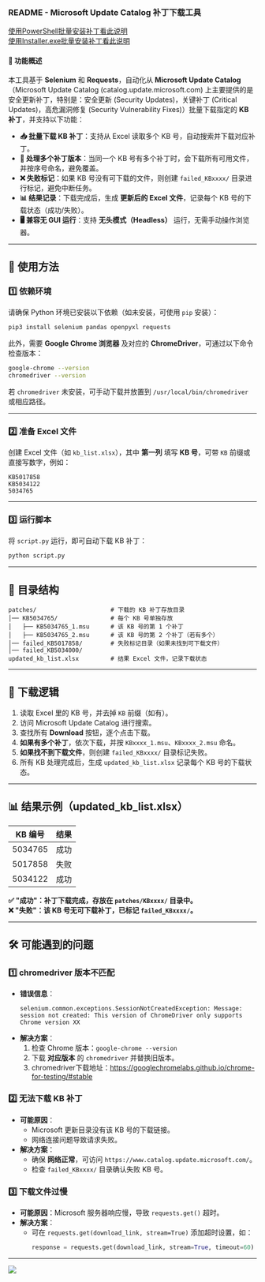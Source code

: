 ### **README - Microsoft Update Catalog 补丁下载工具**  

[使用PowerShell批量安装补丁看此说明](https://github.com/ferrarif1/STTools/blob/main/KBDownloadandInstall/KBMultiInstallByPs1.md)  
[使用Installer.exe批量安装补丁看此说明](https://github.com/ferrarif1/STTools/blob/main/KBDownloadandInstall/KBMultiInstallByExe.md)
#### **📌 功能概述**  
本工具基于 **Selenium** 和 **Requests**，自动化从 **Microsoft Update Catalog** （Microsoft Update Catalog (catalog.update.microsoft.com) 上主要提供的是安全更新补丁，特别是：安全更新 (Security Updates)，关键补丁 (Critical Updates)，高危漏洞修复 (Security Vulnerability Fixes)）批量下载指定的 **KB 补丁**，并支持以下功能：  

- **📥 批量下载 KB 补丁**：支持从 Excel 读取多个 KB 号，自动搜索并下载对应补丁。  
- **📂 处理多个补丁版本**：当同一个 KB 号有多个补丁时，会下载所有可用文件，并按序号命名，避免覆盖。  
- **❌ 失败标记**：如果 KB 号没有可下载的文件，则创建 `failed_KBxxxx/` 目录进行标记，避免中断任务。  
- **📊 结果记录**：下载完成后，生成 **更新后的 Excel 文件**，记录每个 KB 号的下载状态（成功/失败）。  
- **🖥️ 兼容无 GUI 运行**：支持 **无头模式（Headless）** 运行，无需手动操作浏览器。  

---

## **🚀 使用方法**  

### **1️⃣ 依赖环境**  
请确保 Python 环境已安装以下依赖（如未安装，可使用 `pip` 安装）：  

```sh
pip3 install selenium pandas openpyxl requests
```

此外，需要 **Google Chrome 浏览器** 及对应的 **ChromeDriver**，可通过以下命令检查版本：  

```sh
google-chrome --version
chromedriver --version
```

若 `chromedriver` 未安装，可手动下载并放置到 `/usr/local/bin/chromedriver` 或相应路径。

---

### **2️⃣ 准备 Excel 文件**  
创建 Excel 文件（如 `kb_list.xlsx`），其中 **第一列** 填写 **KB 号**，可带 `KB` 前缀或直接写数字，例如：  

```
KB5017858
KB5034122
5034765
```

---

### **3️⃣ 运行脚本**  
将 `script.py` 运行，即可自动下载 KB 补丁：  

```sh
python script.py
```

---

## **📁 目录结构**  

```
patches/                     # 下载的 KB 补丁存放目录
│── KB5034765/               # 每个 KB 号单独存放
│   ├── KB5034765_1.msu      # 该 KB 号的第 1 个补丁
│   ├── KB5034765_2.msu      # 该 KB 号的第 2 个补丁（若有多个）
│── failed_KB5017858/        # 失败标记目录（如果未找到可下载文件）
│── failed_KB5034000/
updated_kb_list.xlsx         # 结果 Excel 文件，记录下载状态
```

---

## **📌 下载逻辑**  
1. 读取 Excel 里的 KB 号，并去掉 `KB` 前缀（如有）。  
2. 访问 Microsoft Update Catalog 进行搜索。  
3. 查找所有 **Download** 按钮，逐个点击下载。  
4. **如果有多个补丁**，依次下载，并按 `KBxxxx_1.msu`、`KBxxxx_2.msu` 命名。  
5. **如果找不到下载文件**，则创建 `failed_KBxxxx/` 目录标记失败。  
6. 所有 KB 处理完成后，生成 `updated_kb_list.xlsx` 记录每个 KB 号的下载状态。  

---

## **📊 结果示例（updated_kb_list.xlsx）**
| KB 编号  | 结果 |
|----------|------|
| 5034765  | 成功 |
| 5017858  | 失败 |
| 5034122  | 成功 |

**✅ "成功"：补丁下载完成，存放在 `patches/KBxxxx/` 目录中。**  
**❌ "失败"：该 KB 号无可下载补丁，已标记 `failed_KBxxxx/`。**  

---

## **🛠️ 可能遇到的问题**
### **1️⃣ chromedriver 版本不匹配**
- **错误信息**：
  ```
  selenium.common.exceptions.SessionNotCreatedException: Message: session not created: This version of ChromeDriver only supports Chrome version XX
  ```
- **解决方案**：  
  1. 检查 Chrome 版本：`google-chrome --version`  
  2. 下载 **对应版本** 的 `chromedriver` 并替换旧版本。
  3. chromedriver下载地址：https://googlechromelabs.github.io/chrome-for-testing/#stable

### **2️⃣ 无法下载 KB 补丁**
- **可能原因**：
  - Microsoft 更新目录没有该 KB 号的下载链接。
  - 网络连接问题导致请求失败。
- **解决方案**：
  - 确保 **网络正常**，可访问 `https://www.catalog.update.microsoft.com/`。
  - 检查 `failed_KBxxxx/` 目录确认失败 KB 号。

### **3️⃣ 下载文件过慢**
- **可能原因**：Microsoft 服务器响应慢，导致 `requests.get()` 超时。  
- **解决方案**：
  - 可在 `requests.get(download_link, stream=True)` 添加超时设置，如：
    ```python
    response = requests.get(download_link, stream=True, timeout=60)
    ```

---


![](https://github.com/ferrarif1/MyWorkNote/blob/main/Tools/KBDownload%26Install/%E8%BF%90%E8%A1%8C%E5%9B%BE.jpg)
